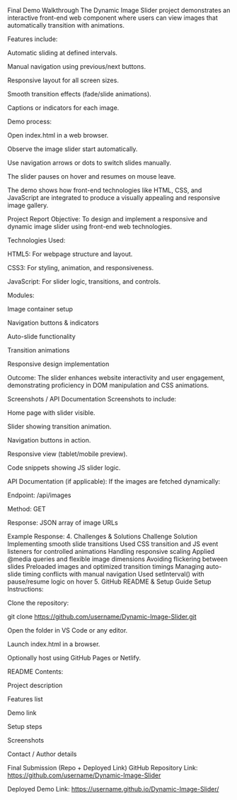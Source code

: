 Final Demo Walkthrough
The Dynamic Image Slider project demonstrates an interactive front-end web component where users can view images that automatically transition with animations.

Features include:

Automatic sliding at defined intervals.

Manual navigation using previous/next buttons.

Responsive layout for all screen sizes.

Smooth transition effects (fade/slide animations).

Captions or indicators for each image.

Demo process:

Open index.html in a web browser.

Observe the image slider start automatically.

Use navigation arrows or dots to switch slides manually.

The slider pauses on hover and resumes on mouse leave.

The demo shows how front-end technologies like HTML, CSS, and JavaScript are integrated to produce a visually appealing and responsive image gallery.

Project Report
Objective: To design and implement a responsive and dynamic image slider using front-end web technologies.

Technologies Used:

HTML5: For webpage structure and layout.

CSS3: For styling, animation, and responsiveness.

JavaScript: For slider logic, transitions, and controls.

Modules:

Image container setup

Navigation buttons & indicators

Auto-slide functionality

Transition animations

Responsive design implementation

Outcome: The slider enhances website interactivity and user engagement, demonstrating proficiency in DOM manipulation and CSS animations.

Screenshots / API Documentation
Screenshots to include:

Home page with slider visible.

Slider showing transition animation.

Navigation buttons in action.

Responsive view (tablet/mobile preview).

Code snippets showing JS slider logic.

API Documentation (if applicable): If the images are fetched dynamically:

Endpoint: /api/images

Method: GET

Response: JSON array of image URLs

Example Response: 4. Challenges & Solutions Challenge Solution Implementing smooth slide transitions Used CSS transition and JS event listeners for controlled animations Handling responsive scaling Applied @media queries and flexible image dimensions Avoiding flickering between slides Preloaded images and optimized transition timings Managing auto-slide timing conflicts with manual navigation Used setInterval() with pause/resume logic on hover 5. GitHub README & Setup Guide Setup Instructions:

Clone the repository:

git clone https://github.com/username/Dynamic-Image-Slider.git

Open the folder in VS Code or any editor.

Launch index.html in a browser.

Optionally host using GitHub Pages or Netlify.

README Contents:

Project description

Features list

Demo link

Setup steps

Screenshots

Contact / Author details

Final Submission (Repo + Deployed Link)
GitHub Repository Link: https://github.com/username/Dynamic-Image-Slider

Deployed Demo Link: https://username.github.io/Dynamic-Image-Slider/
